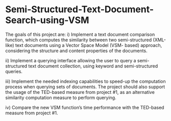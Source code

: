 # Semi-Structured-Text-Document-Search-using-VSM

The goals of this project are: 
i) Implement a text document comparison function, which computes the similarity between two semi-structured (XML-like) text documents using a Vector Space Model (VSM-  based) approach, considering the structure and content properties of the documents.

ii) Implement a querying interface allowing the user to query a semi-structured text document collection, using keyword and semi-structured queries.

iii) Implement the needed indexing capabilities to speed-up the computation process when querying sets of documents. The project should also support the usage of the TED-based measure from project #1, as an alternative similarity computation measure to perform querying. 

iv) Compare the new VSM function’s time performance with the TED-based measure from project #1.
